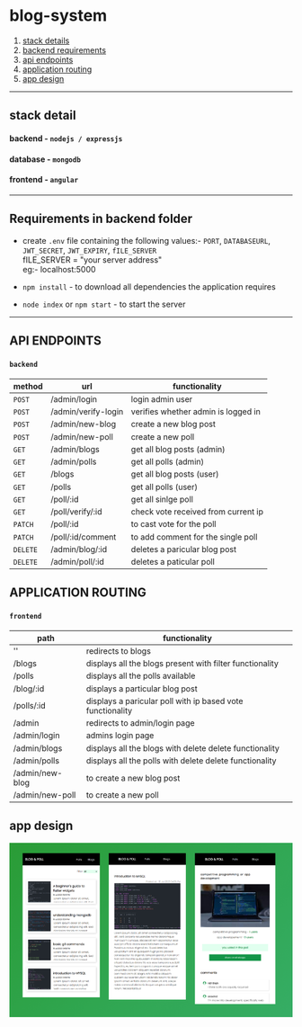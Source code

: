 # blog-system
1) [stack details](https://github.com/niththish/blog-system/blob/main/README.md#stack-detail)
2) [backend requirements](https://github.com/niththish/blog-system/blob/main/README.md#requirements-in-backend-folder)
3) [api endpoints](https://github.com/niththish/blog-system/blob/main/README.md#api-endpoints)
4) [application routing](https://github.com/niththish/blog-system/blob/main/README.md#application-routing)
5) [app design](https://github.com/niththish/blog-system/blob/main/README.md#app-design)
***

## stack detail
#### backend - `nodejs / expressjs`
#### database - `mongodb`
#### frontend - `angular`
***

## Requirements in backend folder
- create `.env` file containing the following values:- `PORT`, `DATABASEURL`, `JWT_SECRET`, `JWT_EXPIRY`, `fILE_SERVER`\
  fILE_SERVER = "your server address"\
  eg:- localhost:5000

- `npm install` - to download all dependencies the application requires

- `node index` or `npm start` - to start the server
***

## API ENDPOINTS
#### `backend`

| method  | url                           | functionality                       |
| ------- | -------------                 | -----------------------             |
| `POST`  | /admin/login                  | login admin user                    |
| `POST`  | /admin/verify-login           | verifies whether admin is logged in |
| `POST`  | /admin/new-blog               | create a new blog post              |
| `POST`  | /admin/new-poll               | create a new poll                   |
| `GET`   | /admin/blogs                  | get all blog posts (admin)          |
| `GET`   | /admin/polls                  | get all polls (admin)               |
| `GET`   | /blogs                        | get all blog posts (user)           |
| `GET`   | /polls                        | get all polls (user)                |
| `GET`   | /poll/:id                     | get all sinlge poll                 |
| `GET`   | /poll/verify/:id              | check vote received from current ip |
| `PATCH` | /poll/:id                     | to cast vote for the poll           |
| `PATCH` | /poll/:id/comment             | to add comment for the single poll  |
| `DELETE`| /admin/blog/:id               | deletes a paricular blog post       |
| `DELETE`| /admin/poll/:id               | deletes a paticular poll            |

## APPLICATION ROUTING
#### `frontend`
| path                | functionality                                             |
| -------------       | -----------------------                                   |
| ''                  | redirects to blogs                                        |
| /blogs              | displays all the blogs present with filter functionality  |
| /polls              | displays all the polls available                          |
| /blog/:id           | displays a particular blog post                           |
| /polls/:id          | displays a paricular poll with ip based vote functionality|
| /admin              | redirects to admin/login page                             |
| /admin/login        | admins login page                                         |
| /admin/blogs        | displays all the blogs with delete delete functionality   |
| /admin/polls        | displays all the polls with delete delete functionality   |
| /admin/new-blog     | to create a new blog post                                 |
| /admin/new-poll     | to create a new poll                                      |

## app design
<img src="https://raw.githubusercontent.com/niththish/Designs/main/blog%20system.png"/>
